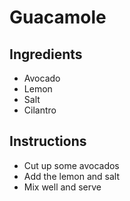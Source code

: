 # Guacamole 

## Ingredients 
* Avocado 
* Lemon 
* Salt
* Cilantro 
 
## Instructions
* Cut up some avocados
* Add the lemon and salt
* Mix well and serve

